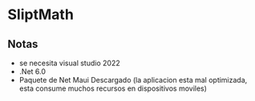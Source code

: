 # SliptMath
## Notas
- se necesita visual studio 2022
- .Net 6.0
- Paquete de Net Maui Descargado
 (la aplicacion esta mal optimizada, esta consume muchos recursos en dispositivos moviles)
